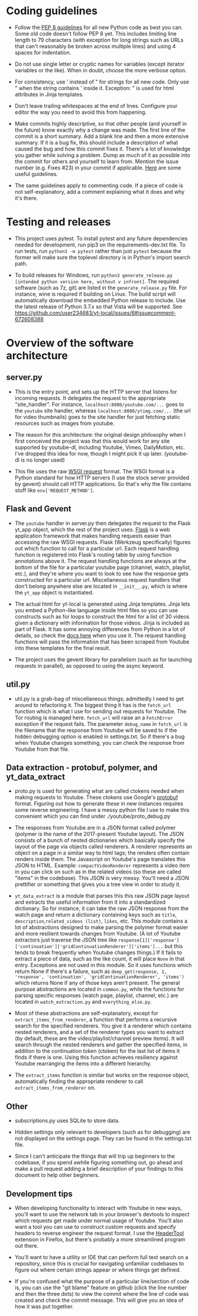 # Coding guidelines
* Follow the [PEP 8 guidelines](https://www.python.org/dev/peps/pep-0008/) for all new Python code as best you can. Some old code doesn't follow PEP 8 yet. This includes limiting line length to 79 characters (with exception for long strings such as URLs that can't reasonably be broken across multiple lines) and using 4 spaces for indentation.

* Do not use single letter or cryptic names for variables (except iterator variables or the like). When in doubt, choose the more verbose option.

* For consistency, use ' instead of " for strings for all new code. Only use " when the string contains ' inside it. Exception: " is used for html attributes in Jinja templates.

* Don't leave trailing whitespaces at the end of lines. Configure your editor the way you need to avoid this from happening.

* Make commits highly descriptive, so that other people (and yourself in the future) know exactly why a change was made. The first line of the commit is a short summary. Add a blank line and then a more extensive summary. If it is a bug fix, this should include a description of what caused the bug and how this commit fixes it. There's a lot of knowledge you gather while solving a problem. Dump as much of it as possible into the commit for others and yourself to learn from. Mention the issue number (e.g. Fixes #23) in your commit if applicable. [Here](https://www.freecodecamp.org/news/writing-good-commit-messages-a-practical-guide/) are some useful guidelines.

* The same guidelines apply to commenting code. If a piece of code is not self-explanatory, add a comment explaining what it does and why it's there.

# Testing and releases
* This project uses pytest. To install pytest and any future dependencies needed for development, run pip3 on the requirements-dev.txt file. To run tests, run `python3 -m pytest` rather than just `pytest` because the former will make sure the toplevel directory is in Python's import search path.

* To build releases for Windows, run `python3 generate_release.py [intended python version here, without v infront]`. The required software (such as 7z, git) are listed in the `generate_release.py` file. For instance, wine is required if building on Linux. The build script will automatically download the embedded Python release to include. Use the latest release of Python 3.7.x so that Vista will be supported. See https://github.com/user234683/yt-local/issues/6#issuecomment-672608388

# Overview of the software architecture

## server.py
* This is the entry point, and sets up the HTTP server that listens for incoming requests. It delegates the request to the appropriate "site_handler". For instance, `localhost:8080/youtube.com/...` goes to the `youtube` site handler, whereas `localhost:8080/ytimg.com/...` (the url for video thumbnails) goes to the site handler for just fetching static resources such as images from youtube.

* The reason for this architecture: the original design philosophy when I first conceived the project was that this would work for any site supported by youtube-dl, including Youtube, Vimeo, DailyMotion, etc. I've dropped this idea for now, though I might pick it up later. (youtube-dl is no longer used)

* This file uses the raw [WSGI request](https://www.python.org/dev/peps/pep-3333/) format. The WSGI format is a Python standard for how HTTP servers (I use the stock server provided by gevent) should call HTTP applications. So that's why the file contains stuff like `env['REQUEST_METHOD']`.


## Flask and Gevent
* The `youtube` handler in server.py then delegates the request to the Flask yt_app object, which the rest of the project uses. [Flask](https://flask.palletsprojects.com/en/1.1.x/) is a web application framework that makes handling requests easier than accessing the raw WSGI requests. Flask (Werkzeug specifically) figures out which function to call for a particular url. Each request handling function is registered into Flask's routing table by using function annotations above it. The request handling functions are always at the bottom of the file for a particular youtube page (channel, watch, playlist, etc.), and they're where you want to look to see how the response gets constructed for a particular url. Miscellaneous request handlers that don't belong anywhere else are located in `__init__.py`, which is where the `yt_app` object is instantiated.

* The actual html for yt-local is generated using Jinja templates. Jinja lets you embed a Python-like language inside html files so you can use constructs such as for loops to construct the html for a list of 30 videos given a dictionary with information for those videos. Jinja is included as part of Flask. It has some annoying differences from Python in a lot of details, so check the [docs here](https://jinja.palletsprojects.com/en/2.11.x/) when you use it. The request handling functions will pass the information that has been scraped from Youtube into these templates for the final result.
* The project uses the gevent library for parallelism (such as for launching requests in parallel), as opposed to using the async keyword.

## util.py
* util.py is a grab-bag of miscellaneous things; admittedly I need to get around to refactoring it. The biggest thing it has is the `fetch_url` function which is what I use for sending out requests for Youtube. The Tor routing is managed here. `fetch_url` will raise an a `FetchError` exception if the request fails. The parameter `debug_name` in `fetch_url` is the filename that the response from Youtube will be saved to if the hidden debugging option is enabled in settings.txt. So if there's a bug when Youtube changes something, you can check the response from Youtube from that file.

## Data extraction - protobuf, polymer, and yt_data_extract
* proto.py is used for generating what are called ctokens needed when making requests to Youtube. These ctokens use Google's [protobuf](https://developers.google.com/protocol-buffers) format. Figuring out how to generate these in new instances requires some reverse engineering. I have a messy python file I use to make this convenient which you can find under ./youtube/proto_debug.py

* The responses from Youtube are in a JSON format called polymer (polymer is the name of the 2017-present Youtube layout). The JSON consists of a bunch of nested dictionaries which basically specify the layout of the page via objects called renderers. A renderer represents an object on a page in a similar way to html tags; the renders often contain renders inside them. The Javascript on Youtube's page translates this JSON to HTML. Example: `compactVideoRenderer` represents a video item in you can click on such as in the related videos (so these are called "items" in the codebase). This JSON is very messy. You'll need a JSON prettifier or something that gives you a tree view in order to study it.

* `yt_data_extract` is a module that parses this this raw JSON page layout and extracts the useful information from it into a standardized dictionary. So for instance, it can take the raw JSON response from the watch page and return a dictionary containing keys such as `title`, `description`,`related_videos (list)`, `likes`, etc. This module contains a lot of abstractions designed to make parsing the polymer format easier and more resilient towards changes from Youtube. (A lot of Youtube extractors just traverse the JSON tree like `response[1]['response']['continuation']['gridContinuationRenderer']['items']...` but this tends to break frequently when Youtube changes things.) If it fails to extract a piece of data, such as the like count, it will place `None` in that entry. Exceptions are not used in this module. So it uses functions which return None if there's a failure, such as `deep_get(response, 1, 'response', 'continuation', 'gridContinuationRenderer', 'items')` which returns None if any of those keys aren't present. The general purpose abstractions are located in `common.py`, while the functions for parsing specific responses (watch page, playlist, channel, etc.) are located in `watch_extraction.py` and `everything_else.py`.

* Most of these abstractions are self-explanatory, except for `extract_items_from_renderer`, a function that performs a recursive search for the specified renderers. You give it a renderer which contains nested renderers, and a set of the renderer types you want to extract (by default, these are the video/playlist/channel preview items). It will search through the nested renderers and gather the specified items, in addition to the continuation token (ctoken) for the last list of items it finds if there is one. Using this function achieves resiliency against Youtube rearranging the items into a different hierarchy.

* The `extract_items` function is similar but works on the response object, automatically finding the appropriate renderer to call `extract_items_from_renderer` on.


## Other
* subscriptions.py uses SQLite to store data.

* Hidden settings only relevant to developers (such as for debugging) are not displayed on the settings page. They can be found in the settings.txt file.

* Since I can't anticipate the things that will trip up beginners to the codebase, if you spend awhile figuring something out, go ahead and make a pull request adding a brief description of your findings to this document to help other beginners.

## Development tips
* When developing functionality to interact with Youtube in new ways, you'll want to use the network tab in your browser's devtools to inspect which requests get made under normal usage of Youtube. You'll also want a tool you can use to construct custom requests and specify headers to reverse engineer the request format. I use the [HeaderTool](https://github.com/loreii/HeaderTool) extension in Firefox, but there's probably a more streamlined program out there.

* You'll want to have a utility or IDE that can perform full text search on a repository, since this is crucial for navigating unfamiliar codebases to figure out where certain strings appear or where things get defined.

* If you're confused what the purpose of a particular line/section of code is, you can use the "git blame" feature on github (click the line number and then the three dots) to view the commit where the line of code was created and check the commit message. This will give you an idea of how it was put together.
